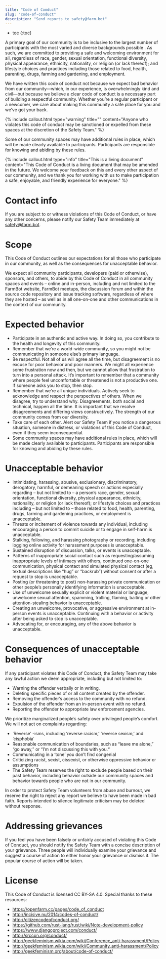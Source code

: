 ```yaml
---
title: "Code of Conduct"
slug: "code-of-conduct"
description: "Send reports to safety@farm.bot"
---
```


* toc
{:toc}

A primary goal of our community is to be inclusive to the largest number of participants with the most varied and diverse backgrounds possible <span class="value-icon good-people"></span>. As such, we are committed to providing a safe and welcoming environment for all, regardless of race, gender, sexual orientation, functional diversity, physical appearance, ethnicity, nationality, or religion (or lack thereof); and lifestyle choices and practices including those related to food, health, parenting, drugs, farming and gardening, and employment.

We have written this code of conduct not because we expect bad behavior from our community—which, in our experience, is overwhelmingly kind and civil—but because we believe a clear code of conduct is a necessary part of building a respectful community. Whether you’re a regular participant or a newcomer, we care about making this community a safe place for you and we’ve got your back.

{%
include callout.html
type="warning"
title=""
content="Anyone who violates this code of conduct may be sanctioned or expelled from these spaces at the discretion of the Safety Team."
%}

Some of our community spaces may have additional rules in place, which will be made clearly available to participants. Participants are responsible for knowing and abiding by these rules.

{%
include callout.html
type="info"
title="This is a living document"
content="This Code of Conduct is a living document that may be amended in the future. We welcome your feedback on this and every other aspect of our community, and we thank you for working with us to make participation a safe, enjoyable, and friendly experience for everyone."
%}

# Contact info
If you are subject to or witness violations of this Code of Conduct, or have any other concerns, please notify our Safety Team immediately at safety@farm.bot.

# Scope
This Code of Conduct outlines our expectations for all those who participate in our community, as well as the consequences for unacceptable behavior.

We expect all community participants, developers (paid or otherwise), sponsors, and others, to abide by this Code of Conduct in all community spaces and events – online and in-person, including and not limited to the FarmBot website, FarmBot meetups, the discussion forum and within the source code repository and issue tracking software, regardless of where they are hosted – as well as in all one-on-one and other communications in the context of our community.

# Expected behavior
  * Participate in an authentic and active way. In doing so, you contribute to the health and longevity of this community.
  * Remember that we’re a world-wide community, so you might not be communicating in someone else’s primary language.
  * Be respectful. Not all of us will agree all the time, but disagreement is no excuse for poor behavior and poor manners. We might all experience some frustration now and then, but we cannot allow that frustration to turn into a personal attack. It’s important to remember that a community where people feel uncomfortable or threatened is not a productive one. If someone asks you to stop, then stop.
  * Remember that we’re all unique individuals. Actively seek to acknowledge and respect the perspectives of others. When we disagree, try to understand why. Disagreements, both social and technical, happen all the time. It is important that we resolve disagreements and differing views constructively. The strength of our community comes from our diversity.
  * Take care of each other. Alert our Safety Team if you notice a dangerous situation, someone in distress, or violations of this Code of Conduct, even if they seem inconsequential.
  * Some community spaces may have additional rules in place, which will be made clearly available to participants. Participants are responsible for knowing and abiding by these rules.

# Unacceptable behavior
  * Intimidating, harassing, abusive, exclusionary, discriminatory, derogatory, harmful, or demeaning speech or actions especially regarding – but not limited to – a person’s race, gender, sexual orientation, functional diversity, physical appearance, ethnicity, nationality, or religion (or lack thereof); or lifestyle choices and practices including – but not limited to – those related to food, health, parenting, drugs, farming and gardening practices, or employment is unacceptable.
  * Threats or incitement of violence towards any individual, including encouraging a person to commit suicide or to engage in self-harm is unacceptable.
  * Stalking, following, and harassing photography or recording, including logging online activity for harassment purposes is unacceptable.
  * Sustained disruption of discussion, talks, or events is unacceptable.
  * Patterns of inappropriate social contact such as requesting/assuming inappropriate levels of intimacy with others, continued one-on-one communication, physical contact and simulated physical contact (eg, textual descriptions like “hug” or “backrub”) without consent or after a request to stop is unacceptable.
  * Posting (or threatening to post) non-harassing private communication or other people’s personally identifying information is unacceptable.
  * Use of unwelcome sexually explicit or violent material or language, unwelcome sexual attention, spamming, trolling, flaming, baiting or other attention-stealing behavior is unacceptable.
  * Creating an unwelcome, provocative, or aggressive environment at in-person events is unacceptable. Continuing with a behavior or activity after being asked to stop is unacceptable.
  * Advocating for, or encouraging, any of the above behavior is unacceptable.

# Consequences of unacceptable behavior
If any participant violates this Code of Conduct, the Safety Team may take any lawful action we deem appropriate, including but not limited to:

  * Warning the offender verbally or in writing.
  * Deleting specific pieces of or all content created by the offender.
  * Removing the offender’s access to the community with no refund.
  * Expulsion of the offender from an in-person event with no refund.
  * Reporting the offender to appropriate law enforcement agencies.

We prioritize marginalized people’s safety over privileged people’s comfort. We will not act on complaints regarding:

  * ‘Reverse’ -isms, including ‘reverse racism,’ ‘reverse sexism,’ and ‘cisphobia’
  * Reasonable communication of boundaries, such as “leave me alone,” “go away,” or “I’m not discussing this with you.“
  * Communicating in a ‘tone’ you don’t find congenial
  * Criticizing racist, sexist, cissexist, or otherwise oppressive behavior or assumptions
  * The Safety Team reserves the right to exclude people based on their past behavior, including behavior outside our community spaces and behavior towards people who are not in our community.

In order to protect Safety Team volunteers from abuse and burnout, we reserve the right to reject any report we believe to have been made in bad faith. Reports intended to silence legitimate criticism may be deleted without response.

# Addressing grievances
If you feel you have been falsely or unfairly accused of violating this Code of Conduct, you should notify the Safety Team with a concise description of your grievance. Three people will individually examine your grievance and suggest a course of action to either honor your grievance or dismiss it. The popular course of action will be taken.

# License
This Code of Conduct is licensed CC BY-SA 4.0. Special thanks to these resources:

  * https://openfarm.cc/pages/code_of_conduct
  * http://incisive.nu/2014/codes-of-conduct/
  * http://citizencodeofconduct.org/
  * https://github.com/rust-lang/rust/wiki/Note-development-policy
  * https://www.djangoproject.com/conduct/
  * http://srccon.org/conduct/
  * http://geekfeminism.wikia.com/wiki/Conference_anti-harassment/Policy
  * http://geekfeminism.wikia.com/wiki/Community_anti-harassment/Policy
  * http://geekfeminism.org/about/code-of-conduct/


